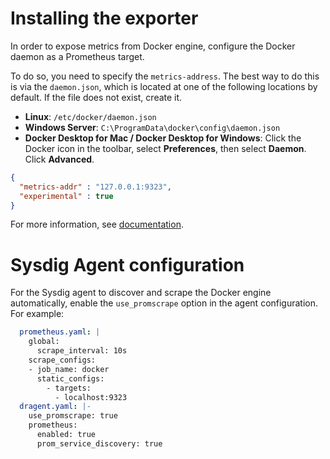 # Installing the exporter
In order to expose metrics from Docker engine, configure the Docker daemon as a Prometheus target.

To do so, you need to specify the `metrics-address`. The best way to do this is via the `daemon.json`, which is located at one of the following locations by default. If the file does not exist, create it.

- **Linux**: `/etc/docker/daemon.json`
- **Windows Server**: `C:\ProgramData\docker\config\daemon.json`
- **Docker Desktop for Mac / Docker Desktop for Windows**: Click the Docker icon in the toolbar, select **Preferences**, then select **Daemon**. Click **Advanced**.

```json
{
  "metrics-addr" : "127.0.0.1:9323",
  "experimental" : true
}
```
For more information, see [documentation](https://docs.docker.com/config/daemon/prometheus/).

# Sysdig Agent configuration
For the Sysdig agent to discover and scrape the Docker engine automatically, enable the `use_promscrape` option in the agent configuration. For example:

```yaml
  prometheus.yaml: |
    global:
      scrape_interval: 10s
    scrape_configs:
    - job_name: docker
      static_configs:
        - targets:
          - localhost:9323
  dragent.yaml: |-
    use_promscrape: true
    prometheus:
      enabled: true
      prom_service_discovery: true
```
